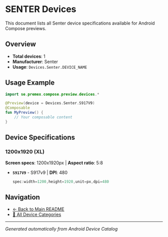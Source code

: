 # SENTER Devices

This document lists all Senter device specifications available for Android Compose previews.

## Overview

- **Total devices**: 1
- **Manufacturer**: Senter
- **Usage**: `Devices.Senter.DEVICE_NAME`

## Usage Example

```kotlin
import se.premex.compose.preview.devices.*

@Preview(device = Devices.Senter.S917V9)
@Composable
fun MyPreview() {
    // Your composable content
}
```

## Device Specifications

### 1200x1920 (XL)

**Screen specs**: 1200x1920px | **Aspect ratio**: 5:8

- **`S917V9`** - S917v9 | **DPI**: 480
  ```kotlin
  spec:width=1200,height=1920,unit=px,dpi=480
  ```

## Navigation

- [← Back to Main README](../../README.md)
- [📱 All Device Categories](../README.md)

---
*Generated automatically from Android Device Catalog*
